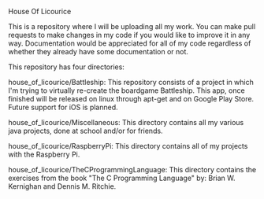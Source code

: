 House Of Licourice

This is a repository where I will be uploading all my work. You can make pull requests to make changes in my code
if you would like to improve it in any way. Documentation would be appreciated for all of my code regardless of
whether they already have some documentation or not.

This repository has four directories:

house_of_licourice/Battleship:
    This repository consists of a project in which I'm trying to virtually re-create the boardgame Battleship. 
    This app, once finished will be released on linux through apt-get and on Google Play Store. Future support for
    iOS is planned.

house_of_licourice/Miscellaneous:
    This directory contains all my various java projects, done at school and/or for friends.

house_of_licourice/RaspberryPi:
    This directory contains all of my projects with the Raspberry Pi.

house_of_licourice/TheCProgrammingLanguage:
    This directory contains the exercises from the book "The C Programming Language" by: Brian W. Kernighan and 
    Dennis M. Ritchie.   


